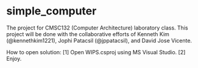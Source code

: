 # simple_computer
The project for CMSC132 (Computer Architecture) laboratory class. This project will be done with the collaborative efforts of Kenneth Kim (@kennethkim1221), Jophi Patacsil (@jppatacsil), and David Jose Vicente.

How to open solution:
[1] Open WIPS.csproj using MS Visual Studio.
[2] Enjoy.